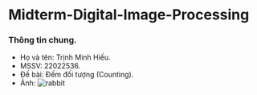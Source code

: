 # Midterm-Digital-Image-Processing
### Thông tin chung.
- Họ và tên: Trịnh Minh Hiếu.
- MSSV: 22022536.
- Đề bài: Đếm đối tượng (Counting).
- Ảnh:
![rabbit](https://github.com/user-attachments/assets/45d9cebf-f57d-44ec-bdf7-f8776ac87142)
